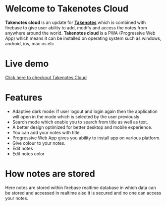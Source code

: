 # Welcome to Takenotes Cloud

**Takenotes cloud** is an update for **[Takenotes](https://ritikkashyap720.github.io/Takenotes/)** which  is combined with firebase to give   user ability to add, modify and access the notes from anywhere around the  world.
**Takenotes cloud** is a PWA (Progressive Web App) which means it can be installed 
on operating system such as windows, android, ios, mac os etc

#  Live  demo	
[Click here to checkout Takenotes Cloud](https://takenotes-34e1a.web.app/)
    
# Features	


 - Adaptive dark mode: If user logout and login again then the application will open in the mode which is selected by the user previously
 - Search mode which enable you to search from title as well as text.
 - A better design optimized for better desktop and mobile experience.
 - You can add your notes with title.
 - Progressive Web App gives you ability to install app on various platform.
 - Give colour to your notes.
 - Edit notes
 - Edit notes color
 
 


# How notes are stored	

Here notes are stored within firebase realtime database in which data can be stored and accessed in realtime also it is secured and no one can access your notes.
